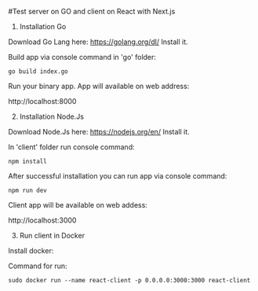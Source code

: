 #Test server on GO and client on React with Next.js

1. Installation Go

Download Go Lang here: https://golang.org/dl/
Install it.

Build app via console command in 'go' folder:

`go build index.go`

Run your binary app. App will available on web address:

http://localhost:8000

2. Installation Node.Js

Download Node.Js here: https://nodejs.org/en/
Install it.

In 'client' folder run console command:

`npm install`

After successful installation you can run app via console command:

`npm run dev`

Client app will be available on web addess: 

http://localhost:3000

3. Run client in Docker

Install docker:

Command for run:

`sudo docker run --name react-client -p 0.0.0.0:3000:3000 react-client`
